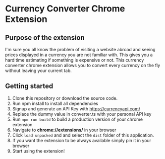 # Currency Converter Chrome Extension

## Purpose of the extension
I'm sure you all know the problem of visiting a website abroad and seeing prices displayed in a currency you are not familiar with. This gives you a hard time estimating if something is expensive or not. This currency converter chrome extension allows you to convert every currency on the fly without leaving your current tab.

## Getting started
1. Clone this repository or download the source code.
2. Run npm install to install all dependencies
3. Signup and generate an API Key with https://currencyapi.com/
4. Replace the dummy value in converter.ts with your personal API key
5. Run `npm run build` to build a production version of your chrome extension
6. Navigate to **chrome://extensions/** in your browser
7. Click `load unpacked` and and select the `dist` folder of this application.
8. If you want the extension to be always available simply pin it in your browser
9. Start using the extension!
